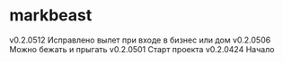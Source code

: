 # markbeast

v0.2.0512 Исправлено вылет при входе в бизнес или дом
v0.2.0506 Можно бежать и прыгать
v0.2.0501 Старт проекта
v0.2.0424 Начало
